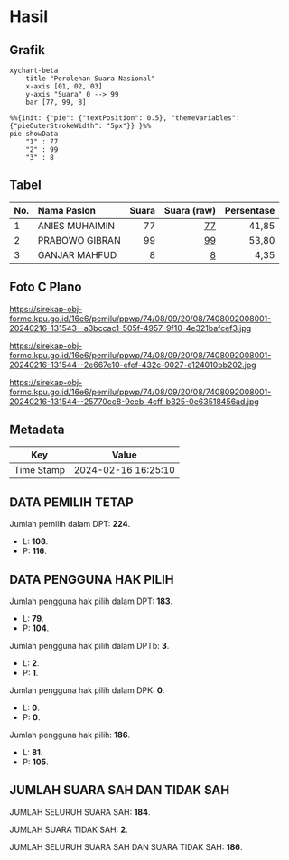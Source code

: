 # Hasil

## Grafik

```mermaid
xychart-beta
    title "Perolehan Suara Nasional"
    x-axis [01, 02, 03]
    y-axis "Suara" 0 --> 99
    bar [77, 99, 8]
```

```mermaid
%%{init: {"pie": {"textPosition": 0.5}, "themeVariables": {"pieOuterStrokeWidth": "5px"}} }%%
pie showData
    "1" : 77
    "2" : 99
    "3" : 8
```

## Tabel

| No. | Nama Paslon    | Suara | Suara (raw) | Persentase |
|:--- |:-------------- | -----:| -----------:| ----------:|
| 1   | ANIES MUHAIMIN | 77    | [77][p-1]   | 41,85      |
| 2   | PRABOWO GIBRAN | 99    | [99][p-2]   | 53,80      |
| 3   | GANJAR MAHFUD  | 8     | [8][p-3]    | 4,35       |


[p-1]: https://github.com/gigit-pemilu/pemilu-2024/blob/main/pilpres/hitung-suara/sub/74-sulawesi-tenggara/sub/08-kolaka-utara/sub/09-watunohu/sub/2008-lelehao/sub/001-tps/sub/paslon-1.txt
[p-2]: https://github.com/gigit-pemilu/pemilu-2024/blob/main/pilpres/hitung-suara/sub/74-sulawesi-tenggara/sub/08-kolaka-utara/sub/09-watunohu/sub/2008-lelehao/sub/001-tps/sub/paslon-2.txt
[p-3]: https://github.com/gigit-pemilu/pemilu-2024/blob/main/pilpres/hitung-suara/sub/74-sulawesi-tenggara/sub/08-kolaka-utara/sub/09-watunohu/sub/2008-lelehao/sub/001-tps/sub/paslon-3.txt

## Foto C Plano

https://sirekap-obj-formc.kpu.go.id/16e6/pemilu/ppwp/74/08/09/20/08/7408092008001-20240216-131543--a3bccac1-505f-4957-9f10-4e321bafcef3.jpg

https://sirekap-obj-formc.kpu.go.id/16e6/pemilu/ppwp/74/08/09/20/08/7408092008001-20240216-131544--2e667e10-efef-432c-9027-e124010bb202.jpg

https://sirekap-obj-formc.kpu.go.id/16e6/pemilu/ppwp/74/08/09/20/08/7408092008001-20240216-131544--25770cc8-9eeb-4cff-b325-0e63518456ad.jpg


## Metadata

| Key        | Value               |
| ---------- | ------------------- |
| Time Stamp | 2024-02-16 16:25:10 |


## DATA PEMILIH TETAP

Jumlah pemilih dalam DPT: **224**.
 * L: **108**.
 * P: **116**.

## DATA PENGGUNA HAK PILIH

Jumlah pengguna hak pilih dalam DPT: **183**.
 * L: **79**.
 * P: **104**.

Jumlah pengguna hak pilih dalam DPTb: **3**.
 * L: **2**.
 * P: **1**.

Jumlah pengguna hak pilih dalam DPK: **0**.
 * L: **0**.
 * P: **0**.

Jumlah pengguna hak pilih: **186**.
 * L: **81**.
 * P: **105**.

## JUMLAH SUARA SAH DAN TIDAK SAH

JUMLAH SELURUH SUARA SAH: **184**.

JUMLAH SUARA TIDAK SAH: **2**.

JUMLAH SELURUH SUARA SAH DAN SUARA TIDAK SAH: **186**.


